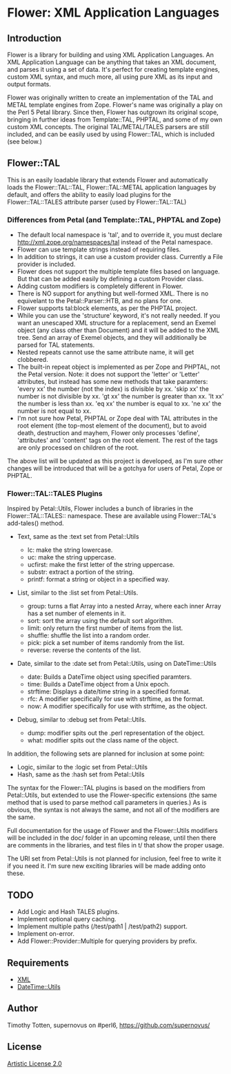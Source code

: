 # Flower: XML Application Languages

## Introduction

Flower is a library for building and using XML Application Languages.
An XML Application Language can be anything that takes an XML document,
and parses it using a set of data. It's perfect for creating template engines,
custom XML syntax, and much more, all using pure XML as its input and output
formats.

Flower was originally written to create an implementation of the TAL and METAL
template engines from Zope. Flower's name was originally a play on the Perl 5
Petal library. Since then, Flower has outgrown its original scope, bringing
in further ideas from Template::TAL, PHPTAL, and some of my own custom XML
concepts. The original TAL/METAL/TALES parsers are still included, and can
be easily used by using Flower::TAL, which is included (see below.)

## Flower::TAL

This is an easily loadable library that extends Flower and automatically
loads the Flower::TAL::TAL, Flower::TAL::METAL application languages
by default, and offers the ability to easily load plugins for the
Flower::TAL::TALES attribute parser (used by Flower::TAL::TAL)

### Differences from Petal (and Template::TAL, PHPTAL and Zope)

 * The default local namespace is 'tal', and to override it, you must
   declare http://xml.zope.org/namespaces/tal instead of the Petal namespace.
 * Flower can use template strings instead of requiring files.
 * In addition to strings, it can use a custom provider class.
   Currently a File provider is included.
 * Flower does not support the multiple template files based on language.
   But that can be added easily by defining a custom Provider class.
 * Adding custom modifiers is completely different in Flower.
 * There is NO support for anything but well-formed XML.
   There is no equivelant to the Petal::Parser::HTB, and no plans for one.
 * Flower supports tal:block elements, as per the PHPTAL project.
 * While you can use the 'structure' keyword, it's not really needed.
   If you want an unescaped XML structure for a replacement, send an
   Exemel object (any class other than Document) and it will be added to
   the XML tree. Send an array of Exemel objects, and they will additionally
   be parsed for TAL statements.
 * Nested repeats cannot use the same attribute name, it will get clobbered.
 * The built-in repeat object is implemented as per Zope and PHPTAL, not
   the Petal version. Note: it does not support the 'letter' or 'Letter' 
   attributes, but instead has some new methods that take paramters: 
     'every xx'   the number (not the index) is divisible by xx.
     'skip xx'    the number is not divisible by xx.
     'gt xx'      the number is greater than xx.
     'lt xx'      the number is less than xx.
     'eq xx'      the number is equal to xx.
     'ne xx'      the number is not equal to xx.
 * I'm not sure how Petal, PHPTAL or Zope deal with TAL attributes in the
   root element (the top-most element of the document), but to avoid death,
   destruction and mayhem, Flower only processes 'define', 'attributes'
   and 'content' tags on the root element. The rest of the tags are only
   processed on children of the root.

The above list will be updated as this project is developed, as I'm sure
other changes will be introduced that will be a gotchya for users of Petal,
Zope or PHPTAL.

### Flower::TAL::TALES Plugins

Inspired by Petal::Utils, Flower includes a bunch of libraries in the
Flower::TAL::TALES:: namespace. These are available using Flower::TAL's
add-tales() method.

  * Text, same as the :text set from Petal::Utils

    * lc:      make the string lowercase.
    * uc:      make the string uppercase.
    * ucfirst: make the first letter of the string uppercase.
    * substr:  extract a portion of the string.
    * printf:  format a string or object in a specified way.

  * List, similar to the :list set from Petal::Utils.

    * group:   turns a flat Array into a nested Array, where each inner 
               Array has a set number of elements in it.
    * sort:    sort the array using the default sort algorithm.
    * limit:   only return the first number of items from the list.
    * shuffle: shuffle the list into a random order.
    * pick:    pick a set number of items randomly from the list.
    * reverse: reverse the contents of the list.

  * Date, similar to the :date set from Petal::Utils, using on DateTime::Utils

    * date:     Builds a DateTime object using specified paramters.
    * time:     Builds a DateTime object from a Unix epoch.
    * strftime: Displays a date/time string in a specified format.
    * rfc:      A modifier specifically for use with strftime, as the format.
    * now:      A modifier specifically for use with strftime, as the object.

  * Debug, similar to :debug set from Petal::Utils.

    * dump: modifier spits out the .perl representation of the object.
    * what: modifier spits out the class name of the object.

In addition, the following sets are planned for inclusion at some point:

  * Logic, similar to the :logic set from Petal::Utils
  * Hash, same as the :hash set from Petal::Utils

The syntax for the Flower::TAL plugins is based on the modifiers from
Petal::Utils, but extended to use the Flower-specific extensions (the
same method that is used to parse method call parameters in queries.)
As is obvious, the syntax is not always the same, and not all of the
modifiers are the same.

Full documentation for the usage of Flower and the Flower::Utils modifiers
will be included in the doc/ folder in an upcoming release, until then
there are comments in the libraries, and test files in t/ that show the
proper usage.

The URI set from Petal::Utils is not planned for inclusion,
feel free to write it if you need it.
I'm sure new exciting libraries will be made adding onto these.

## TODO

 * Add Logic and Hash TALES plugins.
 * Implement optional query caching.
 * Implement multiple paths (/test/path1 | /test/path2) support.
 * Implement on-error.
 * Add Flower::Provider::Multiple for querying providers by prefix.

## Requirements

 * [XML](http://github.com/supernovus/exemel/)
 * [DateTime::Utils](http://github.com/supernovus/temporal-utils/)

## Author

Timothy Totten, supernovus on #perl6, https://github.com/supernovus/

## License

[Artistic License 2.0](http://www.perlfoundation.org/artistic_license_2_0)

